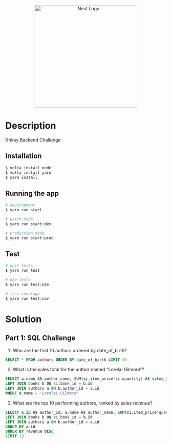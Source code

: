<p align="center">
  <a href="http://nestjs.com/" target="blank"><img src="https://nestjs.com/img/logo_text.svg" width="320" alt="Nest Logo" /></a>
</p>
  
# Description

Krikey Backend Challenge

## Installation

```bash
$ volta install node
$ volta install yarn
$ yarn install
```

## Running the app

```bash
# development
$ yarn run start

# watch mode
$ yarn run start:dev

# production mode
$ yarn run start:prod
```

## Test

```bash
# unit tests
$ yarn run test

# e2e tests
$ yarn run test:e2e

# test coverage
$ yarn run test:cov
```

# Solution
## Part 1: SQL Challenge

1. Who are the first 10 authors ordered by date_of_birth?
```sql
SELECT * FROM authors ORDER BY date_of_birth LIMIT 10
```

2. What is the sales total for the author named “Lorelai Gilmore”?
```sql
SELECT a.name AS author_name, SUM(si.item_price*si.quantity) AS sales_total FROM sales_items si
LEFT JOIN books b ON si.book_id = b.id
LEFT JOIN authors a ON b.author_id = a.id
WHERE a.name = 'Lorelai Gilmore'
```

3. What are the top 10 performing authors, ranked by sales revenue?
```sql
SELECT a.id AS author_id, a.name AS author_name, SUM(si.item_price*quantity) AS revenue FROM sales_items si
LEFT JOIN books b ON si.book_id = b.id
LEFT JOIN authors a ON b.author_id = a.id
GROUP BY a.id
ORDER BY revenue DESC
LIMIT 10
```
